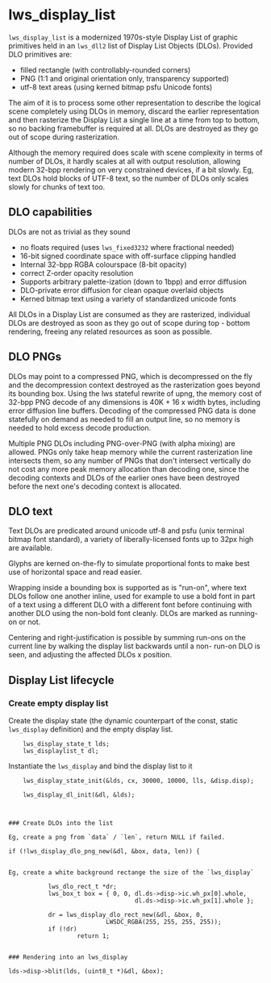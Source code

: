 # lws_display_list

`lws_display_list` is a modernized 1970s-style Display List of graphic
primitives held in an `lws_dll2` list of Display List Objects (DLOs).
Provided DLO primitives are:

 - filled rectangle (with controllably-rounded corners)
 - PNG (1:1 and original orientation only, transparency supported)
 - utf-8 text areas (using kerned bitmap psfu Unicode fonts)

The aim of it is to process some other representation to describe the
logical scene completely using DLOs in memory, discard the earlier
representation and then rasterize the Display List a single line at a
time from top to bottom, so no backing framebuffer is required at all.
DLOs are destroyed as they go out of scope during rasterization.

Although the memory required does scale with scene complexity in
terms of number of DLOs, it hardly scales at all with output
resolution, allowing modern 32-bpp rendering on very constrained
devices, if a bit slowly.  Eg, text DLOs hold blocks of UTF-8 text,
so the number of DLOs only scales slowly for chunks of text too.

## DLO capabilities

DLOs are not as trivial as they sound

 - no floats required (uses `lws_fixed3232` where fractional needed)
 - 16-bit signed coordinate space with off-surface clipping handled
 - Internal 32-bpp RGBA colourspace (8-bit opacity)
 - correct Z-order opacity resolution
 - Supports arbitrary palette-ization (down to 1bpp) and error diffusion
 - DLO-private error diffusion for clean opaque overlaid objects
 - Kerned bitmap text using a variety of standardized unicode fonts

All DLOs in a Display List are consumed as they are rasterized,
individual DLOs are destroyed as soon as they go out of scope during
top - bottom rendering, freeing any related resources as soon as possible.

## DLO PNGs

DLOs may point to a compressed PNG, which is decompressed on the fly
and the decompression context destroyed as the rasterization goes
beyond its bounding box.  Using the lws stateful rewrite of upng, the
memory cost of 32-bpp PNG decode of any dimensions is 40K + 16 x width
bytes, including error diffusion line buffers.  Decoding of the
compressed PNG data is done statefully on demand as needed to fill an
output line, so no memory is needed to hold excess decode production.

Multiple PNG DLOs including PNG-over-PNG (with alpha mixing) are
allowed. PNGs only take heap memory while the current rasterization
line intersects them, so any number of PNGs that don't intersect
vertically do not cost any more peak memory allocation than decoding one,
since the decoding contexts and DLOs of the earlier ones have been
destroyed before the next one's decoding context is allocated.

## DLO text

Text DLOs are predicated around unicode utf-8 and psfu (unix terminal
bitmap font standard), a variety of liberally-licensed fonts up to
32px high are available.

Glyphs are kerned on-the-fly to simulate proportional fonts to make
best use of horizontal space and read easier.

Wrapping inside a bounding box is supported as is "run-on", where text
DLOs follow one another inline, used for example to use a bold font
in part of a text using a different DLO with a different font before
continuing with another DLO using the non-bold font cleanly.  DLOs
are marked as running-on or not.

Centering and right-justification is possible by summing run-ons on
the current line by walking the display list backwards until a non-
run-on DLO is seen, and adjusting the affected DLOs x position.

## Display List lifecycle

### Create empty display list

Create the display state (the dynamic counterpart of the const, static
`lws_display` definition) and the empty display list.

```
	lws_display_state_t lds;
	lws_displaylist_t dl;
```

Instantiate the `lws_display` and bind the display list to it
```
	lws_display_state_init(&lds, cx, 30000, 10000, lls, &disp.disp);

	lws_display_dl_init(&dl, &lds);



### Create DLOs into the list

Eg, create a png from `data` / `len`, return NULL if failed.

```
	if (!lws_display_dlo_png_new(&dl, &box, data, len)) {
```

Eg, create a white background rectange the size of the `lws_display`

```
               lws_dlo_rect_t *dr;
               lws_box_t box = { 0, 0, dl.ds->disp->ic.wh_px[0].whole,
                                       dl.ds->disp->ic.wh_px[1].whole };

               dr = lws_display_dlo_rect_new(&dl, &box, 0,
                               LWSDC_RGBA(255, 255, 255, 255));
               if (!dr)
                       return 1;
```

### Rendering into an lws_display

```
	lds->disp->blit(lds, (uint8_t *)&dl, &box);
```
